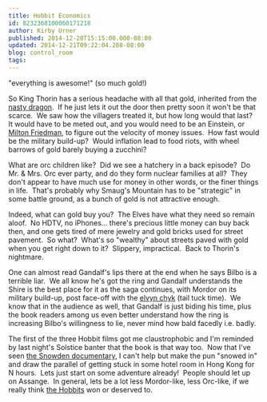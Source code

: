 ```yaml
---
title: Hobbit Economics
id: 8232368100060171218
author: Kirby Urner
published: 2014-12-20T15:15:00.000-08:00
updated: 2014-12-21T09:22:04.288-08:00
blog: control_room
tags: 
---
```


"everything is awesome!" (so much gold!)

So King Thorin has a serious headache with all that gold, inherited from the [nasty dragon](http://worldgame.blogspot.com/2013/09/leveraging-python.html).  If he just lets it out the door then pretty soon it won't be that scarce.  We saw how the villagers treated it, but how long would that last?  It would have to be meted out, and you would need to be an Einstein, or [Milton Friedman](http://mathforum.org/kb/message.jspa?messageID=9666526), to figure out the velocity of money issues.  How fast would be the military build-up?  Would inflation lead to food riots, with wheel barrows of gold barely buying a zucchini?

What are orc children like?  Did we see a hatchery in a back episode?  Do Mr. & Mrs. Orc ever party, and do they form nuclear families at all?  They don't appear to have much use for money in other words, or the finer things in life.  That's probably why Smaug's Mountain has to be "strategic" in some battle ground, as a bunch of gold is not attractive enough.

Indeed, what can gold buy you?  The Elves have what they need so remain aloof.  No HDTV, no iPhones... there's precious little money can buy back then, and one gets tired of mere jewelry and gold bricks used for street pavement.  So what?  What's so "wealthy" about streets paved with gold when you get right down to it?  Slippery, impractical.  Back to Thorin's nightmare.

One can almost read Gandalf's lips there at the end when he says Bilbo is a terrible liar.  We all know he's got the ring and Gandalf understands the Shire is the best place for it as the saga continues, with Mordor on its military build-up, post face-off with the [elvyn chyk](http://controlroom.blogspot.com/2009/06/unconference.html) (tail tuck time).  We know that in the audience as well, that Gandalf is just biding his time, plus the book readers among us even better understand how the ring is increasing Bilbo's willingness to lie, never mind how bald facedly i.e. badly.

The first of the three Hobbit films got me claustrophobic and I'm reminded by last night's Solstice banter that the book is that way too.  Now that I've seen [the Snowden documentary](http://controlroom.blogspot.com/2014/11/citizenfour-movie-review.html), I can't help but make the pun "snowed in" and draw the parallel of getting stuck in some hotel room in Hong Kong for N hours.  Lets just start on some adventure already!  People should let up on Assange.  In general, lets be a lot less Mordor-like, less Orc-like, if we really think [the Hobbits](http://worldgame.blogspot.com/2004/12/intourist-pdx.html) won or deserved to.

[](http://photos1.blogger.com/blogger2/3273/1616/400/mffront.1.jpg)